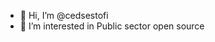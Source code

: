 - 👋 Hi, I’m @cedsestofi
- 👀 I’m interested in Public sector open source

<!---
cedsestofi/cedsestofi is a ✨ special ✨ repository because its `README.md` (this file) appears on your GitHub profile.
You can click the Preview link to take a look at your changes.
--->
